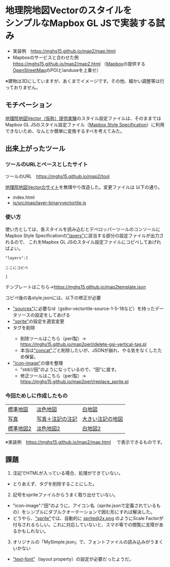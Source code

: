 # 地理院地図Vectorのスタイルを<br>シンプルなMapbox GL JSで実装する試み
- 実装例　https://mghs15.github.io/map2/map.html
- Mapboxのサービスと合わせた例　https://mghs15.github.io/map2/map2.html
（[Mapbox](https://www.mapbox.com/about/maps/)の提供する[OpenStreetMap](https://www.openstreetmap.org/about/)のPOIとlanduseを上乗せ）

※建物は3Dにしていますが、あくまでイメージです。その他、細かい調整等は行っておりません。

## モチベーション
[地理院地図Vector（仮称）提供実験](https://github.com/gsi-cyberjapan/gsimaps-vector-experiment)のスタイル設定ファイルは、そのままではMapbox GL JSのスタイル設定ファイル（[Mapbox Style Specification](https://docs.mapbox.com/mapbox-gl-js/style-spec/)）に利用できないため、なんとか簡単に変換するすべを考えてみた。

## 出来上がったツール

### ツールのURLとベースとしたサイト
ツールのURL　https://mghs15.github.io/map2/tool

[地理院地図Vectorのサイト](https://maps.gsi.go.jp/vector/)を無理やり改造した。変更ファイルは 以下の通り。
- index.html
- [js/src/map/layer-binaryvectortile.js](https://mghs15.github.io/map2/tool/js/src/map/layer-binaryvectortile.js) 

### 使い方
使い方としては、各スタイルを読み込むとデベロッパーツールのコンソールにMapbox Style Specificationの["layers"](https://docs.mapbox.com/mapbox-gl-js/style-spec/#root-layers)に該当する部分の設定ファイルが出力されるので、
これをMapbox GL JSのスタイル設定ファイルにコピペしてあげればよい。

```
"layers":[

ここにコピペ

]
```

テンプレートはこちら→https://mghs15.github.io/map2template.json


コピペ後の各style.jsonには、以下の修正が必要
- ["sources"](https://docs.mapbox.com/mapbox-gl-js/style-spec/#root-sources)に必要なid（gsibv-vectortile-source-1-5-18など）を持ったデータソースの設定をしてあげる
- ["sprite"](https://docs.mapbox.com/mapbox-gl-js/style-spec/#root-sprite)の設定を適宜変更
- <gsi-vertical>タグを削除
	- 削除ツールはこちら（perl製）→ https://mghs15.github.io/map2perl/delete-gsi-vertical-tag.pl 
	- 本当は["concat"](https://docs.mapbox.com/mapbox-gl-js/style-spec/#expressions-concat)ごと削除したいが、JSONが崩れ、やる気をなくしたため保留。
- ["icon-image"](https://docs.mapbox.com/mapbox-gl-js/style-spec/#layout-symbol-icon-image)の値を整理
	- "std///田"のようになっているので、"田"に直す。
	- 修正ツールはこちら（perl製）→ https://mghs15.github.io/map2perl/replace_sprite.pl 


### 今回ためしに作成したもの

<table>
	<tr>
		<td><a href="https://mghs15.github.io/map2sstd.json">標準地図</a></td>
		<td><a href="https://mghs15.github.io/map2spale.json">淡色地図</a></td>
		<td><a href="https://mghs15.github.io/map2sblank.json">白地図</a></td>
	</tr>
	<tr>
		<td><a href="https://mghs15.github.io/map2sphoto.json">写真</a></td>
		<td><a href="https://mghs15.github.io/map2slabel.json">写真＋注記の注記</a></td>
		<td><a href="https://mghs15.github.io/map2sllabel.json">大きい注記の地図</a></td>
	</tr>
	<tr>
		<td><a href="https://mghs15.github.io/map2sstd2.json">標準地図2</a></td>
		<td><a href="https://mghs15.github.io/map2spale2.json">淡色地図2</a></td>
		<td><a href="https://mghs15.github.io/map2sblank2.json">白地図2</a></td>
	</tr>
</table>

※実装例　https://mghs15.github.io/map2/map.html 　で表示できるものです。


## 課題
1. 注記でHTMLが入っている場合、処理ができていない。
- とりあえず、<gsi-vertical>タグを削除することにした。
2. 記号をspriteファイルからうまく取り出せていない。
- "icon-image":"田"のように、アイコン名（sprite.jsonで定義されているもの）をシンプルにダブルクオーテーションで囲む形にすれば解決した。
- どうやら、["sprite"](https://docs.mapbox.com/mapbox-gl-js/style-spec/#sprite)では、自動的に sprite@2x.png のようにScale Factorが付与されるらしい。これに対応していないと、スマホ等での閲覧に支障があるかもしれない。
3. オリジナルの「MySimple.json」で、フォントファイルの読み込みがうまくいかない
- ["text-font"](https://docs.mapbox.com/mapbox-gl-js/style-spec/#layout-symbol-text-font)（layout property）の設定が必要だったようだ。





